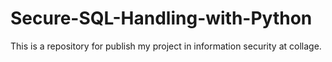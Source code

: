 # Secure-SQL-Handling-with-Python
This is a repository for publish my project in information security at collage.
